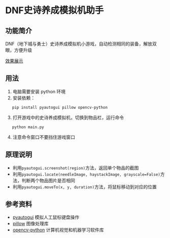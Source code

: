 # DNF史诗养成模拟机助手

## 功能简介

DNF（地下城与勇士）史诗养成模拟机小游戏，自动检测相同的装备，解放双眼，方便升级

[效果展示](./demo.gif)

## 用法

1. 电脑需要安装 python 环境
2. 安装依赖：

```shell
   pip install pyautogui pillow opencv-python
```

3. 打开游戏中的史诗养成模拟机，切换到物品栏，运行命令

```shell
   python main.py
```

4. 注意命令窗口不要挡住游戏窗口

## 原理说明

- 利用`pyautogui.screenshot(region)`方法，返回单个物品的截图
- 利用`pyautogui.locate(needleImage, haystackImage, grayscale=False)`方法，判断两个物品图片是否相同
- 利用`pyautogui.moveTo(x, y, duration)`方法，将鼠标移动到对应的位置

## 参考资料

- [pyautogui](https://pyautogui.readthedocs.io/) 模拟人工鼠标键盘操作
- [pillow](https://python-pillow.org/) 图像处理库
- [opencv-python](https://github.com/opencv/opencv-python) 计算机视觉和机器学习软件库
